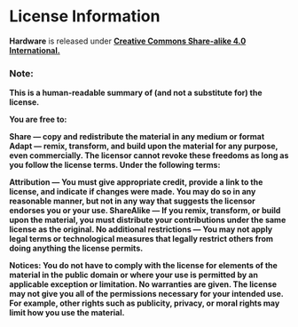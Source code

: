 <h1><b>License Information</b></h1>

<b>Hardware</b> is released under <b><a href="https://creativecommons.org/licenses/by-sa/4.0/">Creative Commons Share-alike 4.0 International.</a><b>

<h3><b>Note:</b></h3> 
This is a human-readable summary of (and not a substitute for) the license.

<b>You are free to</b>:

<b>Share</b> — copy and redistribute the material in any medium or format Adapt — remix, transform, and build upon the material for any purpose, even commercially. The licensor cannot revoke these freedoms as long as you follow the license terms. Under the following terms:

<b>Attribution</b> — You must give appropriate credit, provide a link to the license, and indicate if changes were made. You may do so in any reasonable manner, but not in any way that suggests the licensor endorses you or your use. ShareAlike — If you remix, transform, or build upon the material, you must distribute your contributions under the same license as the original. No additional restrictions — You may not apply legal terms or technological measures that legally restrict others from doing anything the license permits. 

<b>Notices</b>:
You do not have to comply with the license for elements of the material in the public domain or where your use is permitted by an applicable exception or limitation. No warranties are given. The license may not give you all of the permissions necessary for your intended use. For example, other rights such as publicity, privacy, or moral rights may limit how you use the material.
